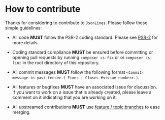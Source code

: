 # How to contribute

Thanks for considering to contribute to `JsonLines`. Please follow these simple guidelines:

- All code __MUST__ follow the PSR-2 coding standard. Please see [PSR-2](http://www.php-fig.org/psr/psr-2/) for more details.

- Coding standard compliance __MUST__ be ensured before committing or opening pull requests by running `composer cs-fix` or or `composer cs-lint` in the root directory of this repository.

- All commit messages __MUST__ follow the following format `<Commit-message-in-past-tense>.( Fixes | Closes #<issue-number>.)`.

- All features or bugfixes __MUST__ have an associated issue for discussion. If you want to work on a issue that is already created, please leave a comment on it indicating that you are working on it.

- All upstreamed contributions __MUST__ use [feature / topic branches](https://git-scm.com/book/en/v2/Git-Branching-Branching-Workflows) to ease merging.
